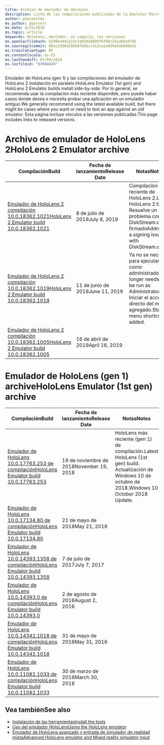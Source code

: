 ```yaml
---
title: Archivo de emulador de HoloLens
description: Lista de las compilaciones publicadas de la Emulator Microsoft HoloLens.
author: pbarnettms
ms.author: pbarnett
ms.date: 4/25/2019
ms.topic: article
keywords: HoloLens, emulador, se compila, las versiones
ms.openlocfilehash: b209e444c223c3183d2680976f68c33a3b6ed79b
ms.sourcegitcommit: 06ac2200d10b50fb5bcc413ce2a839e0ab6d6ed1
ms.translationtype: MT
ms.contentlocale: es-ES
ms.lasthandoff: 07/09/2019
ms.locfileid: "67694424"
---
```

<span data-ttu-id="729da-104">Emulador de HoloLens (gen 1) y las compilaciones del emulador de HoloLens 2 instalación en paralelo.</span><span class="sxs-lookup"><span data-stu-id="729da-104">HoloLens Emulator (1st gen) and HoloLens 2 Emulator builds install side-by-side.</span></span> <span data-ttu-id="729da-105">Por lo general, se recomienda usar la compilación más reciente disponible, pero puede haber casos donde desea o necesita probar una aplicación en un emulador antiguo.</span><span class="sxs-lookup"><span data-stu-id="729da-105">We generally recommend using the latest available build, but there might be cases where you want or need to test an app against an old emulator.</span></span> <span data-ttu-id="729da-106">Esta página incluye vínculos a las versiones publicadas.</span><span class="sxs-lookup"><span data-stu-id="729da-106">This page includes links to released versions.</span></span>


# <a name="hololens-2-emulator-archive"></a><span data-ttu-id="729da-107">Archivo de emulador de HoloLens 2</span><span class="sxs-lookup"><span data-stu-id="729da-107">HoloLens 2 Emulator archive</span></span>


|  <span data-ttu-id="729da-108">Compilación</span><span class="sxs-lookup"><span data-stu-id="729da-108">Build</span></span> |  <span data-ttu-id="729da-109">Fecha de lanzamiento</span><span class="sxs-lookup"><span data-stu-id="729da-109">Release Date</span></span> |  <span data-ttu-id="729da-110">Notas</span><span class="sxs-lookup"><span data-stu-id="729da-110">Notes</span></span> | 
|----------|----------|----------|
|  [<span data-ttu-id="729da-111">Emulador de HoloLens 2 compilación 10.0.18362.1021</span><span class="sxs-lookup"><span data-stu-id="729da-111">HoloLens 2 Emulator build 10.0.18362.1021</span></span>](https://go.microsoft.com/fwlink/?linkid=2098508) | <span data-ttu-id="729da-112">8 de julio de 2019</span><span class="sxs-lookup"><span data-stu-id="729da-112">July 8, 2019</span></span> | <span data-ttu-id="729da-113">Compilación más reciente de HoloLens 2.</span><span class="sxs-lookup"><span data-stu-id="729da-113">Latest HoloLens 2 build.</span></span>  <span data-ttu-id="729da-114">Resuelve un problema con DiskStream.dll firmado</span><span class="sxs-lookup"><span data-stu-id="729da-114">Addresses a signing issue with DiskStream.dll</span></span> |
|  [<span data-ttu-id="729da-115">Emulador de HoloLens 2 compilación 10.0.18362.1019</span><span class="sxs-lookup"><span data-stu-id="729da-115">HoloLens 2 Emulator build 10.0.18362.1019</span></span>](https://go.microsoft.com/fwlink/?linkid=2095316) | <span data-ttu-id="729da-116">11 de junio de 2019</span><span class="sxs-lookup"><span data-stu-id="729da-116">June 11, 2019</span></span> | <span data-ttu-id="729da-117">Ya no se necesita para ejecutarse como administrador.</span><span class="sxs-lookup"><span data-stu-id="729da-117">No longer needs to be run as Administrator.</span></span>  <span data-ttu-id="729da-118">Iniciar el acceso directo del menú agregado.</span><span class="sxs-lookup"><span data-stu-id="729da-118">Start menu shortcut added.</span></span> |
|  [<span data-ttu-id="729da-119">Emulador de HoloLens 2 compilación 10.0.18362.1005</span><span class="sxs-lookup"><span data-stu-id="729da-119">HoloLens 2 Emulator build 10.0.18362.1005</span></span>](https://go.microsoft.com/fwlink/?linkid=2087187) | <span data-ttu-id="729da-120">16 de abril de 2019</span><span class="sxs-lookup"><span data-stu-id="729da-120">April 16, 2019</span></span> |  |


# <a name="hololens-emulator-1st-gen-archive"></a><span data-ttu-id="729da-121">Emulador de HoloLens (gen 1) archive</span><span class="sxs-lookup"><span data-stu-id="729da-121">HoloLens Emulator (1st gen) archive</span></span>


|  <span data-ttu-id="729da-122">Compilación</span><span class="sxs-lookup"><span data-stu-id="729da-122">Build</span></span> |  <span data-ttu-id="729da-123">Fecha de lanzamiento</span><span class="sxs-lookup"><span data-stu-id="729da-123">Release Date</span></span> |  <span data-ttu-id="729da-124">Notas</span><span class="sxs-lookup"><span data-stu-id="729da-124">Notes</span></span> | 
|----------|----------|----------|
|  [<span data-ttu-id="729da-125">Emulador de HoloLens 10.0.17763.253 de compilación</span><span class="sxs-lookup"><span data-stu-id="729da-125">HoloLens Emulator build 10.0.17763.253</span></span>](https://go.microsoft.com/fwlink/?linkid=2065980) | <span data-ttu-id="729da-126">19 de noviembre de 2018</span><span class="sxs-lookup"><span data-stu-id="729da-126">November 19, 2018</span></span> | <span data-ttu-id="729da-127">HoloLens más reciente (gen 1) de compilación.</span><span class="sxs-lookup"><span data-stu-id="729da-127">Latest HoloLens (1st gen) build.</span></span> <span data-ttu-id="729da-128">Actualización de Windows 10 de octubre de 2018.</span><span class="sxs-lookup"><span data-stu-id="729da-128">Windows 10 October 2018 Update.</span></span> |
|  [<span data-ttu-id="729da-129">Emulador de HoloLens 10.0.17134.80 de compilación</span><span class="sxs-lookup"><span data-stu-id="729da-129">HoloLens Emulator build 10.0.17134.80</span></span>](https://go.microsoft.com/fwlink/?linkid=874531) | <span data-ttu-id="729da-130">21 de mayo de 2018</span><span class="sxs-lookup"><span data-stu-id="729da-130">May 21, 2018</span></span> | 
|  [<span data-ttu-id="729da-131">Emulador de HoloLens 10.0.14393.1358 de compilación</span><span class="sxs-lookup"><span data-stu-id="729da-131">HoloLens Emulator build 10.0.14393.1358</span></span>](https://go.microsoft.com/fwlink/?linkid=852626) |  <span data-ttu-id="729da-132">7 de julio de 2017</span><span class="sxs-lookup"><span data-stu-id="729da-132">July 7, 2017</span></span> |
|  [<span data-ttu-id="729da-133">Emulador de HoloLens 10.0.14393.0 de compilación</span><span class="sxs-lookup"><span data-stu-id="729da-133">HoloLens Emulator build 10.0.14393.0</span></span>](http://go.microsoft.com/fwlink/?LinkID=823018) |  <span data-ttu-id="729da-134">2 de agosto de 2016</span><span class="sxs-lookup"><span data-stu-id="729da-134">August 2, 2016</span></span> |
|  [<span data-ttu-id="729da-135">Emulador de HoloLens 10.0.14342.1018 de compilación</span><span class="sxs-lookup"><span data-stu-id="729da-135">HoloLens Emulator build 10.0.14342.1018</span></span>](http://go.microsoft.com/fwlink/?LinkID=823018) |  <span data-ttu-id="729da-136">31 de mayo de 2016</span><span class="sxs-lookup"><span data-stu-id="729da-136">May 31, 2016</span></span> |
|  [<span data-ttu-id="729da-137">Emulador de HoloLens 10.0.11082.1033 de compilación</span><span class="sxs-lookup"><span data-stu-id="729da-137">HoloLens Emulator build 10.0.11082.1033</span></span>](http://go.microsoft.com/fwlink/?LinkID=724053) |  <span data-ttu-id="729da-138">30 de marzo de 2016</span><span class="sxs-lookup"><span data-stu-id="729da-138">March 30, 2016</span></span> |

## <a name="see-also"></a><span data-ttu-id="729da-139">Vea también</span><span class="sxs-lookup"><span data-stu-id="729da-139">See also</span></span>
* [<span data-ttu-id="729da-140">Instalación de las herramientas</span><span class="sxs-lookup"><span data-stu-id="729da-140">Install the tools</span></span>](install-the-tools.md)
* [<span data-ttu-id="729da-141">Uso del emulador HoloLens</span><span class="sxs-lookup"><span data-stu-id="729da-141">Using the HoloLens emulator</span></span>](using-the-hololens-emulator.md)
* [<span data-ttu-id="729da-142">Emulador de HoloLens avanzado y entrada de simulador de realidad mixta</span><span class="sxs-lookup"><span data-stu-id="729da-142">Advanced HoloLens emulator and Mixed reality simulator input</span></span>](advanced-hololens-emulator-and-mixed-reality-simulator-input.md)
